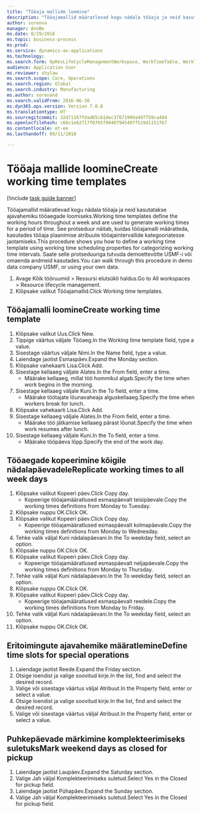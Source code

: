 ```yaml
--- 
title: "Tööaja mallide loomine"
description: "Tööajamallid määratlevad kogu nädala tööaja ja neid kasutatakse ajavahemiku tööaegade loomiseks."
author: sorenva
manager: AnnBe
ms.date: 8/29/2018
ms.topic: business-process
ms.prod: 
ms.service: dynamics-ax-applications
ms.technology: 
ms.search.form: OpResLifeCycleManagementWorkspace, WorkTimeTable, WorkTimeCopyDayDialog
audience: Application User
ms.reviewer: shylaw
ms.search.scope: Core, Operations
ms.search.region: Global
ms.search.industry: Manufacturing
ms.author: sorenand
ms.search.validFrom: 2016-06-30
ms.dyn365.ops.version: Version 7.0.0
ms.translationtype: HT
ms.sourcegitcommit: 32d71167fdad65cb1dec37671999a497759ca484
ms.openlocfilehash: c66c1e62717f0765f99407945497f519d1151767
ms.contentlocale: et-ee
ms.lasthandoff: 09/11/2018

---
```

# <a name="create-working-time-templates"></a><span data-ttu-id="d3c28-103">Tööaja mallide loomine</span><span class="sxs-lookup"><span data-stu-id="d3c28-103">Create working time templates</span></span>

[!include [task guide banner](../../includes/task-guide-banner.md)]

<span data-ttu-id="d3c28-104">Tööajamallid määratlevad kogu nädala tööaja ja neid kasutatakse ajavahemiku tööaegade loomiseks.</span><span class="sxs-lookup"><span data-stu-id="d3c28-104">Working time templates define the working hours throughout a week and are used to generate working times for a period of time.</span></span> <span data-ttu-id="d3c28-105">See protseduur näitab, kuidas tööajamalli määratleda, kasutades tööaja plaanimise atribuute tööajaintervallide kategooriatesse jaotamiseks.</span><span class="sxs-lookup"><span data-stu-id="d3c28-105">This procedure shows you how to define a working time template using working time scheduling properties for categorizing working time intervals.</span></span> <span data-ttu-id="d3c28-106">Saate selle protseduuriga tutvuda demoettevõtte USMF-i või omaenda andmeid kasutades.</span><span class="sxs-lookup"><span data-stu-id="d3c28-106">You can walk through this procedure in demo data company USMF, or using your own data.</span></span>

1. <span data-ttu-id="d3c28-107">Avage Kõik tööruumid > Ressursi elutsükli haldus.</span><span class="sxs-lookup"><span data-stu-id="d3c28-107">Go to All workspaces > Resource lifecycle management.</span></span>
2. <span data-ttu-id="d3c28-108">Klõpsake valikut Tööajamallid.</span><span class="sxs-lookup"><span data-stu-id="d3c28-108">Click Working time templates.</span></span>

## <a name="create-working-time-template"></a><span data-ttu-id="d3c28-109">Tööajamalli loomine</span><span class="sxs-lookup"><span data-stu-id="d3c28-109">Create working time template</span></span>
1. <span data-ttu-id="d3c28-110">Klõpsake valikut Uus.</span><span class="sxs-lookup"><span data-stu-id="d3c28-110">Click New.</span></span>
2. <span data-ttu-id="d3c28-111">Tippige väärtus väljale Tööaeg.</span><span class="sxs-lookup"><span data-stu-id="d3c28-111">In the Working time template field, type a value.</span></span>
3. <span data-ttu-id="d3c28-112">Sisestage väärtus väljale Nimi.</span><span class="sxs-lookup"><span data-stu-id="d3c28-112">In the Name field, type a value.</span></span>
4. <span data-ttu-id="d3c28-113">Laiendage jaotist Esmaspäev.</span><span class="sxs-lookup"><span data-stu-id="d3c28-113">Expand the Monday section.</span></span>
5. <span data-ttu-id="d3c28-114">Klõpsake vahekaarti Lisa.</span><span class="sxs-lookup"><span data-stu-id="d3c28-114">Click Add.</span></span>
6. <span data-ttu-id="d3c28-115">Sisestage kellaaeg väljale Alates.</span><span class="sxs-lookup"><span data-stu-id="d3c28-115">In the From field, enter a time.</span></span>
    * <span data-ttu-id="d3c28-116">Määrake kellaaeg, millal töö hommikul algab.</span><span class="sxs-lookup"><span data-stu-id="d3c28-116">Specify the time when work begins in the morning.</span></span>  
7. <span data-ttu-id="d3c28-117">Sisestage kellaaeg väljale Kuni.</span><span class="sxs-lookup"><span data-stu-id="d3c28-117">In the To field, enter a time.</span></span>
    * <span data-ttu-id="d3c28-118">Määrake töötajate lõunavaheaja alguskellaaeg.</span><span class="sxs-lookup"><span data-stu-id="d3c28-118">Specify the time when workers break for lunch.</span></span>  
8. <span data-ttu-id="d3c28-119">Klõpsake vahekaarti Lisa.</span><span class="sxs-lookup"><span data-stu-id="d3c28-119">Click Add.</span></span>
9. <span data-ttu-id="d3c28-120">Sisestage kellaaeg väljale Alates.</span><span class="sxs-lookup"><span data-stu-id="d3c28-120">In the From field, enter a time.</span></span>
    * <span data-ttu-id="d3c28-121">Määrake töö jätkamise kellaaeg pärast lõunat.</span><span class="sxs-lookup"><span data-stu-id="d3c28-121">Specify the time when work resumes after lunch.</span></span>  
10. <span data-ttu-id="d3c28-122">Sisestage kellaaeg väljale Kuni.</span><span class="sxs-lookup"><span data-stu-id="d3c28-122">In the To field, enter a time.</span></span>
    * <span data-ttu-id="d3c28-123">Määrake tööpäeva lõpp.</span><span class="sxs-lookup"><span data-stu-id="d3c28-123">Specify the end of the work day.</span></span>  

## <a name="replicate-working-times-to-all-week-days"></a><span data-ttu-id="d3c28-124">Tööaegade kopeerimine kõigile nädalapäevadele</span><span class="sxs-lookup"><span data-stu-id="d3c28-124">Replicate working times to all week days</span></span>
1. <span data-ttu-id="d3c28-125">Klõpsake valikut Kopeeri päev.</span><span class="sxs-lookup"><span data-stu-id="d3c28-125">Click Copy day.</span></span>
    * <span data-ttu-id="d3c28-126">Kopeerige tööajamääratlused esmaspäevalt teisipäevale.</span><span class="sxs-lookup"><span data-stu-id="d3c28-126">Copy the working times definitions from Monday to Tuesday.</span></span>  
2. <span data-ttu-id="d3c28-127">Klõpsake nuppu OK.</span><span class="sxs-lookup"><span data-stu-id="d3c28-127">Click OK.</span></span>
3. <span data-ttu-id="d3c28-128">Klõpsake valikut Kopeeri päev.</span><span class="sxs-lookup"><span data-stu-id="d3c28-128">Click Copy day.</span></span>
    * <span data-ttu-id="d3c28-129">Kopeerige tööajamääratlused esmaspäevalt kolmapäevale.</span><span class="sxs-lookup"><span data-stu-id="d3c28-129">Copy the working times definitions from Monday to Wednesday.</span></span>  
4. <span data-ttu-id="d3c28-130">Tehke valik väljal Kuni nädalapäevani.</span><span class="sxs-lookup"><span data-stu-id="d3c28-130">In the To weekday field, select an option.</span></span>
5. <span data-ttu-id="d3c28-131">Klõpsake nuppu OK.</span><span class="sxs-lookup"><span data-stu-id="d3c28-131">Click OK.</span></span>
6. <span data-ttu-id="d3c28-132">Klõpsake valikut Kopeeri päev.</span><span class="sxs-lookup"><span data-stu-id="d3c28-132">Click Copy day.</span></span>
    * <span data-ttu-id="d3c28-133">Kopeerige tööajamääratlused esmaspäevalt neljapäevale.</span><span class="sxs-lookup"><span data-stu-id="d3c28-133">Copy the working times definitions from Monday to Thursday.</span></span>  
7. <span data-ttu-id="d3c28-134">Tehke valik väljal Kuni nädalapäevani.</span><span class="sxs-lookup"><span data-stu-id="d3c28-134">In the To weekday field, select an option.</span></span>
8. <span data-ttu-id="d3c28-135">Klõpsake nuppu OK.</span><span class="sxs-lookup"><span data-stu-id="d3c28-135">Click OK.</span></span>
9. <span data-ttu-id="d3c28-136">Klõpsake valikut Kopeeri päev.</span><span class="sxs-lookup"><span data-stu-id="d3c28-136">Click Copy day.</span></span>
    * <span data-ttu-id="d3c28-137">Kopeerige tööajamääratlused esmaspäevalt reedele.</span><span class="sxs-lookup"><span data-stu-id="d3c28-137">Copy the working times definitions from Monday to Friday.</span></span>  
10. <span data-ttu-id="d3c28-138">Tehke valik väljal Kuni nädalapäevani.</span><span class="sxs-lookup"><span data-stu-id="d3c28-138">In the To weekday field, select an option.</span></span>
11. <span data-ttu-id="d3c28-139">Klõpsake nuppu OK.</span><span class="sxs-lookup"><span data-stu-id="d3c28-139">Click OK.</span></span>

## <a name="define-time-slots-for-special-operations"></a><span data-ttu-id="d3c28-140">Eritoimingute ajavahemike määratlemine</span><span class="sxs-lookup"><span data-stu-id="d3c28-140">Define time slots for special operations</span></span>
1. <span data-ttu-id="d3c28-141">Laiendage jaotist Reede.</span><span class="sxs-lookup"><span data-stu-id="d3c28-141">Expand the Friday section.</span></span>
2. <span data-ttu-id="d3c28-142">Otsige loendist ja valige soovitud kirje.</span><span class="sxs-lookup"><span data-stu-id="d3c28-142">In the list, find and select the desired record.</span></span>
3. <span data-ttu-id="d3c28-143">Valige või sisestage väärtus väljal Atribuut.</span><span class="sxs-lookup"><span data-stu-id="d3c28-143">In the Property field, enter or select a value.</span></span>
4. <span data-ttu-id="d3c28-144">Otsige loendist ja valige soovitud kirje.</span><span class="sxs-lookup"><span data-stu-id="d3c28-144">In the list, find and select the desired record.</span></span>
5. <span data-ttu-id="d3c28-145">Valige või sisestage väärtus väljal Atribuut.</span><span class="sxs-lookup"><span data-stu-id="d3c28-145">In the Property field, enter or select a value.</span></span>

## <a name="mark-weekend-days-as-closed-for-pickup"></a><span data-ttu-id="d3c28-146">Puhkepäevade märkimine komplekteerimiseks suletuks</span><span class="sxs-lookup"><span data-stu-id="d3c28-146">Mark weekend days as closed for pickup</span></span>
1. <span data-ttu-id="d3c28-147">Laiendage jaotist Laupäev.</span><span class="sxs-lookup"><span data-stu-id="d3c28-147">Expand the Saturday section.</span></span>
2. <span data-ttu-id="d3c28-148">Valige Jah väljal Komplekteerimiseks suletud.</span><span class="sxs-lookup"><span data-stu-id="d3c28-148">Select Yes in the Closed for pickup field.</span></span>
3. <span data-ttu-id="d3c28-149">Laiendage jaotist Pühapäev.</span><span class="sxs-lookup"><span data-stu-id="d3c28-149">Expand the Sunday section.</span></span>
4. <span data-ttu-id="d3c28-150">Valige Jah väljal Komplekteerimiseks suletud.</span><span class="sxs-lookup"><span data-stu-id="d3c28-150">Select Yes in the Closed for pickup field.</span></span>


